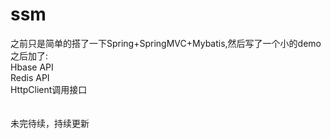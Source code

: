 # ssm
之前只是简单的搭了一下Spring+SpringMVC+Mybatis,然后写了一个小的demo<br/>
之后加了:<br/>
Hbase API<br/>
Redis API<br/>
HttpClient调用接口<br/>
<br/>
<br/>
未完待续，持续更新
